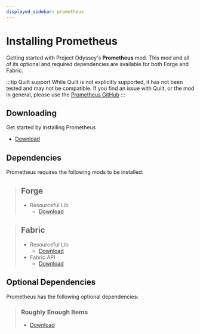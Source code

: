 ```yaml
---
displayed_sidebar: prometheus
---
```


# Installing Prometheus

Getting started with Project Odyssey's **Prometheus** mod. This mod and all of its optional
and required dependencies are available for both Forge and Fabric.

:::tip Quilt support
While Quilt is not explicitly supported, it has not been tested and may not be
compatible. If you find an issue with Quilt, or the mod in general, please use the
[Prometheus GitHub](https://github.com/terrarium-earth/Prometheus)
:::

## Downloading

Get started by installing Prometheus

- [Download](https://modrinth.com/mod/prometheus)

## Dependencies

Prometheus requires the following mods to be installed:

> ## Forge
> - Resourceful Lib
>   - [Download](https://modrinth.com/mod/resourceful-lib)

> ## Fabric
> - Resourceful Lib
>   - [Download](https://modrinth.com/mod/resourceful-lib)
> - Fabric API
>   - [Download](https://modrinth.com/mod/fabric-api)

## Optional Dependencies

Prometheus has the following optional dependencies:

> ### Roughly Enough Items
> - [Download](https://modrinth.com/mod/rei)
